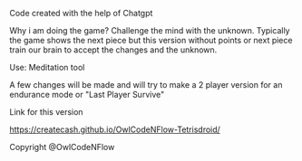 Code created with the help of Chatgpt

Why i am doing the game?
Challenge the mind with the unknown. Typically the game shows the next piece but this version without points or next piece train our brain to accept the changes and the unknown.

Use: Meditation tool

A few changes will be made and will try to make a 2 player version for an endurance mode or "Last Player Survive"


Link for this version

https://createcash.github.io/OwlCodeNFlow-Tetrisdroid/



Copyright @OwlCodeNFlow
